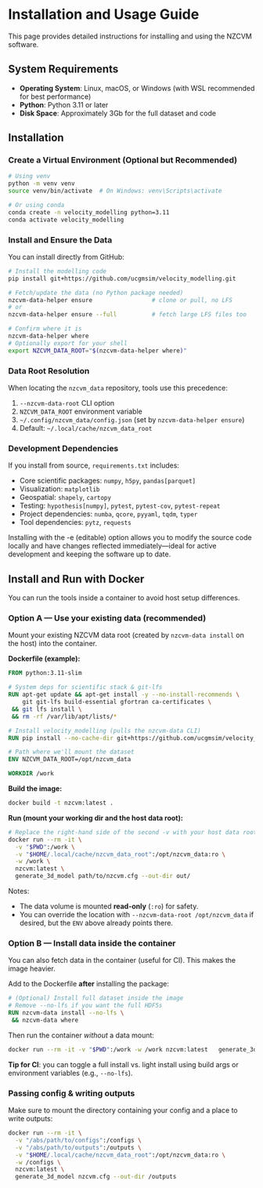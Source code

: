# Installation and Usage Guide

This page provides detailed instructions for installing and using the NZCVM software.

## System Requirements

- **Operating System**: Linux, macOS, or Windows (with WSL recommended for best performance)
- **Python**: Python 3.11 or later
- **Disk Space**: Approximately 3Gb for the full dataset and code

## Installation


### Create a Virtual Environment (Optional but Recommended)

```bash
# Using venv
python -m venv venv
source venv/bin/activate  # On Windows: venv\Scripts\activate

# Or using conda
conda create -n velocity_modelling python=3.11
conda activate velocity_modelling
```


### Install and Ensure the Data

You can install directly from GitHub:

```bash
# Install the modelling code
pip install git+https://github.com/ucgmsim/velocity_modelling.git

# Fetch/update the data (no Python package needed)
nzcvm-data-helper ensure                 # clone or pull, no LFS
# or
nzcvm-data-helper ensure --full          # fetch large LFS files too

# Confirm where it is
nzcvm-data-helper where
# Optionally export for your shell
export NZCVM_DATA_ROOT="$(nzcvm-data-helper where)"
```


### Data Root Resolution

When locating the `nzcvm_data` repository, tools use this precedence:

1. `--nzcvm-data-root` CLI option
2. `NZCVM_DATA_ROOT` environment variable
3. `~/.config/nzcvm_data/config.json` (set by `nzcvm-data-helper ensure`)
4.  Default: `~/.local/cache/nzcvm_data_root`


### Development Dependencies
If you install from source, `requirements.txt` includes:
- Core scientific packages: `numpy`, `h5py`, `pandas[parquet]`
- Visualization: `matplotlib`
- Geospatial: `shapely`, `cartopy`
- Testing: `hypothesis[numpy]`, `pytest`, `pytest-cov`, `pytest-repeat`
- Project dependencies: `numba`, `qcore`, `pyyaml`, `tqdm`, `typer`
- Tool dependencies: `pytz`, `requests`

Installing with the -e (editable) option allows you to modify the source code locally and have changes reflected immediately—ideal for active development and keeping the software up to date.

## Install and Run with Docker

You can run the tools inside a container to avoid host setup differences.

### Option A — Use your existing data (recommended)

Mount your existing NZCVM data root (created by `nzcvm-data install` on the host) into the container.

**Dockerfile (example):**
```dockerfile
FROM python:3.11-slim

# System deps for scientific stack & git-lfs
RUN apt-get update && apt-get install -y --no-install-recommends \
    git git-lfs build-essential gfortran ca-certificates \
 && git lfs install \
 && rm -rf /var/lib/apt/lists/*

# Install velocity_modelling (pulls the nzcvm-data CLI)
RUN pip install --no-cache-dir git+https://github.com/ucgmsim/velocity_modelling.git

# Path where we'll mount the dataset
ENV NZCVM_DATA_ROOT=/opt/nzcvm_data

WORKDIR /work
```

**Build the image:**
```bash
docker build -t nzcvm:latest .
```

**Run (mount your working dir and the host data root):**
```bash
# Replace the right-hand side of the second -v with your host data root path
docker run --rm -it \
  -v "$PWD":/work \
  -v "$HOME/.local/cache/nzcvm_data_root":/opt/nzcvm_data:ro \
  -w /work \
  nzcvm:latest \
  generate_3d_model path/to/nzcvm.cfg --out-dir out/
```

Notes:
- The data volume is mounted **read-only** (`:ro`) for safety.
- You can override the location with `--nzcvm-data-root /opt/nzcvm_data` if desired, but the `ENV` above already points there.

### Option B — Install data inside the container

You can also fetch data in the container (useful for CI). This makes the image heavier.

Add to the Dockerfile **after** installing the package:
```dockerfile
# (Optional) Install full dataset inside the image
# Remove --no-lfs if you want the full HDF5s
RUN nzcvm-data install --no-lfs \
 && nzcvm-data where
```

Then run the container *without* a data mount:
```bash
docker run --rm -it -v "$PWD":/work -w /work nzcvm:latest   generate_3d_model path/to/nzcvm.cfg --out-dir out/
```

**Tip for CI**: you can toggle a full install vs. light install using build args or environment variables (e.g., `--no-lfs`).

### Passing config & writing outputs

Make sure to mount the directory containing your config and a place to write outputs:
```bash
docker run --rm -it \
  -v "/abs/path/to/configs":/configs \
  -v "/abs/path/to/outputs":/outputs \
  -v "$HOME/.local/cache/nzcvm_data_root":/opt/nzcvm_data:ro \
  -w /configs \
  nzcvm:latest \
  generate_3d_model nzcvm.cfg --out-dir /outputs
```